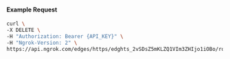 <!-- Code generated for API Clients. DO NOT EDIT. -->

#### Example Request

```bash
curl \
-X DELETE \
-H "Authorization: Bearer {API_KEY}" \
-H "Ngrok-Version: 2" \
https://api.ngrok.com/edges/https/edghts_2vSDsZ5mKLZQ1VIm3ZHIjo1iOBo/routes/edghtsrt_2vSDsbZaBhwTWMno1GUFKmxhYNF/compression
```

